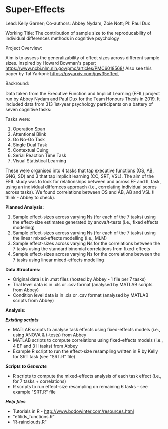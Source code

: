 # Super-Effects

Lead: Kelly Garner; Co-authors: Abbey Nydam, Zoie Nott; PI: Paul Dux <p>
Working Title: The contribution of sample size to the reproducability of individual differences methods in cognitive psychology 

Project Overview:

Aim is to assess the generalizability of effect sizes across different sample sizes. Inspired by Howard Bowman's paper: https://www.ncbi.nlm.nih.gov/pmc/articles/PMC6018568/ Also see this paper by Tal Yarkoni: https://psyarxiv.com/jqw35effect 

Backround: 

Data taken from the Executive Function and Implicit Learning (EFIL) project run by Abbey Nydam and Paul Dux for the Team Honours Thesis in 2019.
It included data from 313 1st-year psychology participants on a battery of seven cognitive tasks: 

Tasks were:
1. Operation Span
2. Attentional Blink
3. Go No-Go Task
4. Single Dual Task
5. Contextual Cuing
6. Serial Reaction Time Task
7. Visual Statistical Learning

These were organised into 4 tasks that tap executive functions (OS, AB, GNG, SD) and 3 that tap implicit learning (CC, SRT, VSL). The aim of the EFIL study was to look for relationships between and across EF and IL task, using an individual differnces approach (i.e., correlating individual scores across tasks). We found correlations between OS and AB, AB and VSL (I think - Abbey to check).

<b>Planned Analysis:</b>

1) Sample effect-sizes across varying Ns (for each of the 7 tasks) using the effect-size estimates generated by anova/t-tests (i.e., fixed effects modelling)
2) Sample effect-sizes across varying Ns (for each of the 7 tasks) using the linear mixed-effects modelling (i.e., MLM) 
3) Sample effect-sizes across varying Ns for the correlations between the 7 tasks using the standard binomial correlations from fixed-effects
4) Sample effect-sizes across varying Ns for the correlations between the 7 tasks using linear mixed-effects modelling

<b>Data Structures:</b>

- Original data is in .mat files (hosted by Abbey - 1 file per 7 tasks)
- Trial level data is in .xls or .csv format (analysed by MATLAB scripts from Abbey)
- Condition level data is in .xls or .csv format  (analysed by MATLAB scripts from Abbey)

<b>Analysis:</b>

<b>*Existing scripts* </b>

- MATLAB scripts to analyse task effects using fixed-effects models (i.e., using ANOVA & t-tests) from Abbey
- MATLAB scripts to compute correlations using fixed-effects models (i.e., 4 EF and 3 Il tasks) from Abbey
- Example R script to run the effect-size resampling written in R by Kelly for SRT task (see "SRT.R" file)

<b> *Scripts to Generate* </b>

- R scripts to compute the mixed-effects analysis of each task effect (i.e., for 7 tasks + correlations)
- R scripts to run effect-size resampling on remaining 6 tasks - see example "SRT.R" file

<b> *Help files* </b>
  
  - Tutorials in R - http://www.bodowinter.com/resources.html
  - "efilids_functions.R"
  - 'R-rainclouds.R"
